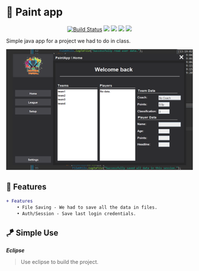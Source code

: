 # 🌳 Paint app

<div align="center">

[![Build Status](https://badgen.net/github/checks/ITSXNOOBX/paint-app)](https://github.com/ITSXNOOBX/paint-app/actions) <img src="https://img.shields.io/badge/java-1.2.0-green.svg?style=flat&logo=github"> <img src="https://badgen.net/badge/icon/eclipse?icon=eclipse&label"> <img src="https://badgen.net/github/release/ITSXNOOBX/paint-app"> <img src="https://badgen.net/github/license/ITSXNOOBX/paint-app">

</div>

Simple java app for a project we had to do in class.

<img src=".github/1.2.0.png">

## 🔺 Features

```diff
+ Features 
	• File Saving - We had to save all the data in files. 
	• Auth/Session - Save last login credentials.
```

## 🪁 Simple Use

***Eclipse***

> Use eclipse to build the project.
